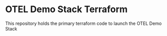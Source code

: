 <!--
SPDX-FileCopyrightText: 2022 Matthew Macdonald-Wallace <matt@doics.co>

SPDX-License-Identifier: MIT-Modern-Variant
-->

# OTEL Demo Stack Terraform

This repository holds the primary terraform code to launch the OTEL Demo Stack
